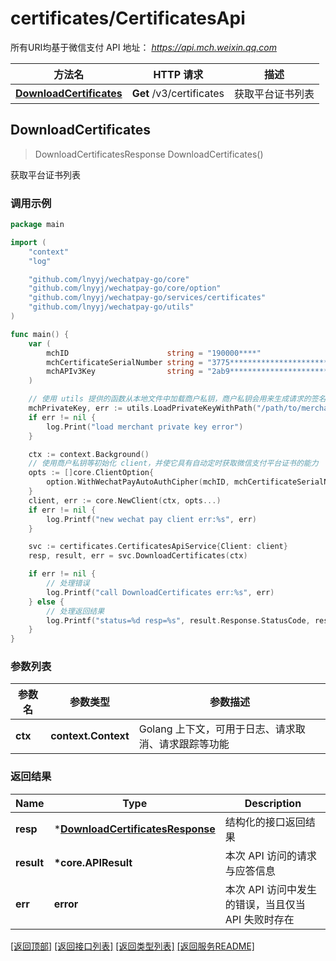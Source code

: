 # certificates/CertificatesApi

所有URI均基于微信支付 API 地址： *https://api.mch.weixin.qq.com*

方法名 | HTTP 请求 | 描述
------------- | ------------- | -------------
[**DownloadCertificates**](#downloadcertificates) | **Get** /v3/certificates | 获取平台证书列表



## DownloadCertificates

> DownloadCertificatesResponse DownloadCertificates()

获取平台证书列表



### 调用示例

```go
package main

import (
	"context"
	"log"

	"github.com/lnyyj/wechatpay-go/core"
	"github.com/lnyyj/wechatpay-go/core/option"
	"github.com/lnyyj/wechatpay-go/services/certificates"
	"github.com/lnyyj/wechatpay-go/utils"
)

func main() {
	var (
		mchID                      string = "190000****"                               // 商户号
		mchCertificateSerialNumber string = "3775************************************" // 商户证书序列号
		mchAPIv3Key                string = "2ab9****************************"         // 商户APIv3密钥
	)

	// 使用 utils 提供的函数从本地文件中加载商户私钥，商户私钥会用来生成请求的签名
	mchPrivateKey, err := utils.LoadPrivateKeyWithPath("/path/to/merchant/apiclient_key.pem")
	if err != nil {
		log.Print("load merchant private key error")
	}

	ctx := context.Background()
	// 使用商户私钥等初始化 client，并使它具有自动定时获取微信支付平台证书的能力
	opts := []core.ClientOption{
		option.WithWechatPayAutoAuthCipher(mchID, mchCertificateSerialNumber, mchPrivateKey, mchAPIv3Key),
	}
	client, err := core.NewClient(ctx, opts...)
	if err != nil {
		log.Printf("new wechat pay client err:%s", err)
	}

	svc := certificates.CertificatesApiService{Client: client}
	resp, result, err = svc.DownloadCertificates(ctx)

	if err != nil {
		// 处理错误
		log.Printf("call DownloadCertificates err:%s", err)
	} else {
		// 处理返回结果
		log.Printf("status=%d resp=%s", result.Response.StatusCode, resp)
	}
}
```

### 参数列表
参数名 | 参数类型 | 参数描述
------------- | ------------- | -------------
**ctx** | **context.Context** | Golang 上下文，可用于日志、请求取消、请求跟踪等功能|

### 返回结果
Name | Type | Description
------------- | ------------- | -------------
**resp** | \*[**DownloadCertificatesResponse**](DownloadCertificatesResponse.md) | 结构化的接口返回结果
**result** | **\*core.APIResult** | 本次 API 访问的请求与应答信息
**err** | **error** | 本次 API 访问中发生的错误，当且仅当 API 失败时存在

[\[返回顶部\]](#certificatescertificatesapi)
[\[返回接口列表\]](README.md#接口列表)
[\[返回类型列表\]](README.md#类型列表)
[\[返回服务README\]](README.md)

